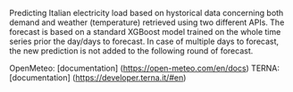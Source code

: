 Predicting Italian electricity load based on hystorical data concerning both demand and weather (temperature) retrieved using two different APIs.
The forecast is based on a standard XGBoost model trained on the whole time series prior the day/days to forecast.
In case of multiple days to forecast, the new prediction is not added to the following round of forecast.

OpenMeteo: [documentation] (https://open-meteo.com/en/docs)
TERNA: [documentation] (https://developer.terna.it/#en)
